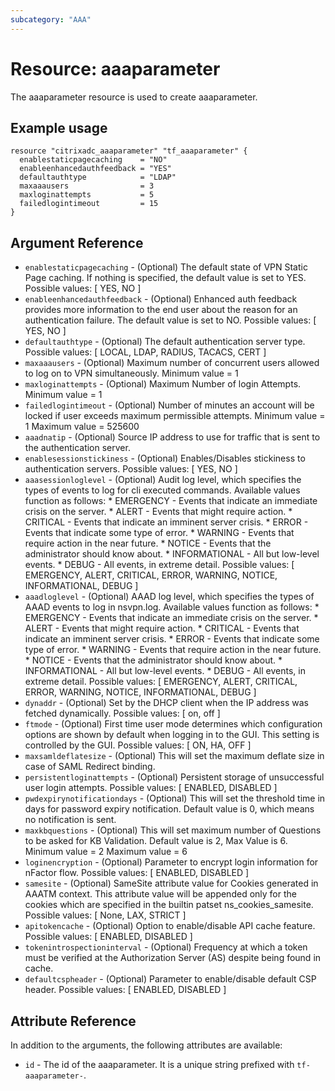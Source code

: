 ```yaml
---
subcategory: "AAA"
---
```


# Resource: aaaparameter

The aaaparameter resource is used to create aaaparameter.


## Example usage

```hcl
resource "citrixadc_aaaparameter" "tf_aaaparameter" {
  enablestaticpagecaching    = "NO"
  enableenhancedauthfeedback = "YES"
  defaultauthtype            = "LDAP"
  maxaaausers                = 3
  maxloginattempts           = 5
  failedlogintimeout         = 15
}
```


## Argument Reference

* `enablestaticpagecaching` - (Optional) The default state of VPN Static Page caching. If nothing is specified, the default value is set to YES. Possible values: [ YES, NO ]
* `enableenhancedauthfeedback` - (Optional) Enhanced auth feedback provides more information to the end user about the reason for an authentication failure.  The default value is set to NO. Possible values: [ YES, NO ]
* `defaultauthtype` - (Optional) The default authentication server type. Possible values: [ LOCAL, LDAP, RADIUS, TACACS, CERT ]
* `maxaaausers` - (Optional) Maximum number of concurrent users allowed to log on to VPN simultaneously. Minimum value =  1
* `maxloginattempts` - (Optional) Maximum Number of login Attempts. Minimum value =  1
* `failedlogintimeout` - (Optional) Number of minutes an account will be locked if user exceeds maximum permissible attempts. Minimum value =  1 Maximum value =  525600
* `aaadnatip` - (Optional) Source IP address to use for traffic that is sent to the authentication server.
* `enablesessionstickiness` - (Optional) Enables/Disables stickiness to authentication servers. Possible values: [ YES, NO ]
* `aaasessionloglevel` - (Optional) Audit log level, which specifies the types of events to log for cli executed commands. Available values function as follows: * EMERGENCY - Events that indicate an immediate crisis on the server. * ALERT - Events that might require action. * CRITICAL - Events that indicate an imminent server crisis. * ERROR - Events that indicate some type of error. * WARNING - Events that require action in the near future. * NOTICE - Events that the administrator should know about. * INFORMATIONAL - All but low-level events. * DEBUG - All events, in extreme detail. Possible values: [ EMERGENCY, ALERT, CRITICAL, ERROR, WARNING, NOTICE, INFORMATIONAL, DEBUG ]
* `aaadloglevel` - (Optional) AAAD log level, which specifies the types of AAAD events to log in nsvpn.log. Available values function as follows: * EMERGENCY - Events that indicate an immediate crisis on the server. * ALERT - Events that might require action. * CRITICAL - Events that indicate an imminent server crisis. * ERROR - Events that indicate some type of error. * WARNING - Events that require action in the near future. * NOTICE - Events that the administrator should know about. * INFORMATIONAL - All but low-level events. * DEBUG - All events, in extreme detail. Possible values: [ EMERGENCY, ALERT, CRITICAL, ERROR, WARNING, NOTICE, INFORMATIONAL, DEBUG ]
* `dynaddr` - (Optional) Set by the DHCP client when the IP address was fetched dynamically. Possible values: [ on, off ]
* `ftmode` - (Optional) First time user mode determines which configuration options are shown by default when logging in to the GUI. This setting is controlled by the GUI. Possible values: [ ON, HA, OFF ]
* `maxsamldeflatesize` - (Optional) This will set the maximum deflate size in case of SAML Redirect binding.
* `persistentloginattempts` - (Optional) Persistent storage of unsuccessful user login attempts. Possible values: [ ENABLED, DISABLED ]
* `pwdexpirynotificationdays` - (Optional) This will set the threshold time in days for password expiry notification. Default value is 0, which means no notification is sent.
* `maxkbquestions` - (Optional) This will set maximum number of Questions to be asked for KB Validation. Default value is 2, Max Value is 6. Minimum value =  2 Maximum value =  6
* `loginencryption` - (Optional) Parameter to encrypt login information for nFactor flow. Possible values: [ ENABLED, DISABLED ]
* `samesite` - (Optional) SameSite attribute value for Cookies generated in AAATM context. This attribute value will be appended only for the cookies which are specified in the builtin patset ns_cookies_samesite. Possible values: [ None, LAX, STRICT ]
* `apitokencache` - (Optional) Option to enable/disable API cache feature. Possible values: [ ENABLED, DISABLED ]
* `tokenintrospectioninterval` - (Optional) Frequency at which a token must be verified at the Authorization Server (AS) despite being found in cache.
* `defaultcspheader` - (Optional) Parameter to enable/disable default CSP header. Possible values: [ ENABLED, DISABLED ]


## Attribute Reference

In addition to the arguments, the following attributes are available:

* `id` - The id of the aaaparameter. It is a unique string prefixed with `tf-aaaparameter-`.